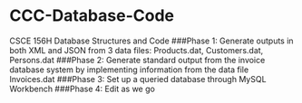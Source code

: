 # CCC-Database-Code
CSCE 156H Database Structures and Code
###Phase 1:
	Generate outputs in both XML and JSON from 3 data files: Products.dat, Customers.dat, Persons.dat
###Phase 2:
	Generate standard output from the invoice database system by implementing information from the data file Invoices.dat
###Phase 3:
	Set up a queried database through MySQL Workbench
###Phase 4:
	Edit as we go
